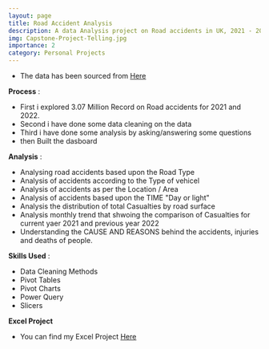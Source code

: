 ```yaml
---
layout: page
title: Road Accident Analysis
description: A data Analysis project on Road accidents in UK, 2021 - 2022 Using Microsoft Excel
img: Capstone-Project-Telling.jpg
importance: 2
category: Personal Projects
---
```

* The data has been sourced from [Here](https://drive.google.com/file/d/1R_uaoZL18nRbqC_MULVne90h3SdRbAyn/view)
  
**Process** :
* First i explored 3.07 Million Record on  Road accidents for 2021 and 2022.
* Second i have done some data cleaning on the data
* Third i have done some analysis by asking/answering some questions
* then Built the dasboard
  
**Analysis** :
* Analysing road accidents based upon the Road Type
* Analysis of accidents according to the Type of vehicel
* Analysis of accidents as per the Location / Area
* Analysis of accidents based upon the TIME "Day or light"
* Analysis the distribution of total Casualties by road surface
* Analysis monthly trend that shwoing the comparison of Casualties for current yaer 2021 and previous year 2022
* Understanding the CAUSE AND REASONS behind the accidents, injuries and deaths of people.
  
**Skills Used** :
* Data Cleaning Methods
* Pivot Tables
* Pivot Charts
* Power Query
* Slicers
  
**Excel Project** 
* You can find my Excel Project [Here](https://docs.google.com/spreadsheets/d/1ujo2xfbT_Cv9ttZ26Pp0g4WZBoIla6HV/edit?usp=drive_link&ouid=116182819107722361083&rtpof=true&sd=true)




